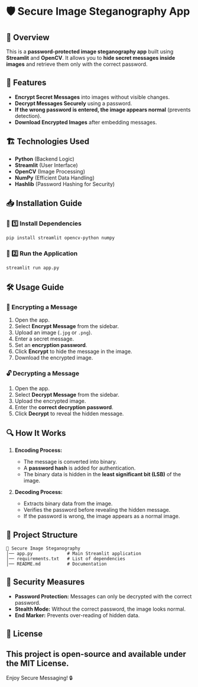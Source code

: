 # 🛡️ Secure Image Steganography App

## 📌 Overview
This is a **password-protected image steganography app** built using **Streamlit** and **OpenCV**. It allows you to **hide secret messages inside images** and retrieve them only with the correct password.

## 🚀 Features
- **Encrypt Secret Messages** into images without visible changes.
- **Decrypt Messages Securely** using a password.
- **If the wrong password is entered, the image appears normal** (prevents detection).
- **Download Encrypted Images** after embedding messages.

## 🏗️ Technologies Used
- **Python** (Backend Logic)
- **Streamlit** (User Interface)
- **OpenCV** (Image Processing)
- **NumPy** (Efficient Data Handling)
- **Hashlib** (Password Hashing for Security)

## 📥 Installation Guide
### 🔹 1️⃣ Install Dependencies
```bash
pip install streamlit opencv-python numpy
```

### 🔹 2️⃣ Run the Application
```bash
streamlit run app.py
```

## 🛠️ Usage Guide
### **🔐 Encrypting a Message**
1. Open the app.
2. Select **Encrypt Message** from the sidebar.
3. Upload an image (`.jpg` or `.png`).
4. Enter a secret message.
5. Set an **encryption password**.
6. Click **Encrypt** to hide the message in the image.
7. Download the encrypted image.

### **🔓 Decrypting a Message**
1. Open the app.
2. Select **Decrypt Message** from the sidebar.
3. Upload the encrypted image.
4. Enter the **correct decryption password**.
5. Click **Decrypt** to reveal the hidden message.

## 🔍 How It Works
1. **Encoding Process:**
   - The message is converted into binary.
   - A **password hash** is added for authentication.
   - The binary data is hidden in the **least significant bit (LSB)** of the image.

2. **Decoding Process:**
   - Extracts binary data from the image.
   - Verifies the password before revealing the hidden message.
   - If the password is wrong, the image appears as a normal image.

## 📂 Project Structure
```
📂 Secure Image Steganography
│── app.py             # Main Streamlit application
│── requirements.txt   # List of dependencies
│── README.md          # Documentation
```

## 🔐 Security Measures
- **Password Protection:** Messages can only be decrypted with the correct password.
- **Stealth Mode:** Without the correct password, the image looks normal.
- **End Marker:** Prevents over-reading of hidden data.

## 📜 License
This project is open-source and available under the **MIT License**.
---
Enjoy Secure Messaging! 🔒
